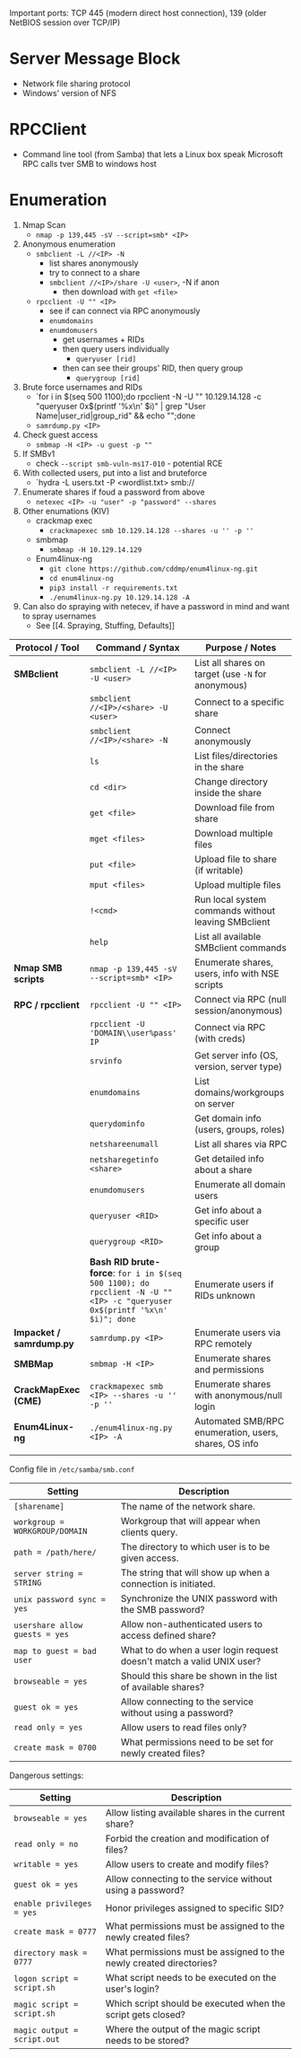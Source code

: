 Important ports: TCP 445 (modern direct host connection), 139 (older NetBIOS session over TCP/IP)
# Server Message Block
- Network file sharing protocol
- Windows' version of NFS

# RPCClient
- Command line tool (from Samba) that lets a Linux box speak Microsoft RPC calls tver SMB to windows host

# Enumeration
1. Nmap Scan
	- `nmap -p 139,445 -sV --script=smb* <IP>`
2. Anonymous enumeration
	- `smbclient -L //<IP> -N`
		- list shares anonymously
		- try to connect to a share
		- `smbclient //<IP>/share -U <user>`, -N if anon
			- then download with `get <file>`
	- `rpcclient -U "" <IP>`
		- see if can connect via RPC anonymously
		- `enumdomains`
		- `enumdomusers`
			- get usernames + RIDs
			- then query users individually
				- `queryuser [rid]`
			- then can see their groups' RID, then query group
				- `querygroup [rid]`
3. Brute force usernames and RIDs
	- `for i in $(seq 500 1100);do rpcclient -N -U "" 10.129.14.128 -c "queryuser 0x$(printf '%x\n' $i)" | grep "User Name\|user_rid\|group_rid" && echo "";done
	- `samrdump.py <IP>`
4. Check guest access
	- `smbmap -H <IP> -u guest -p ""`
5. If SMBv1
	- check `--script smb-vuln-ms17-010` - potential RCE
6. With collected users, put into a list and bruteforce 
	- `hydra -L users.txt -P <wordlist.txt> smb://<IP>
7. Enumerate shares if foud a password from above
	- `netexec <IP> -u "user" -p "password" --shares`
8. Other enumations (KIV)
	- crackmap exec
		- `crackmapexec smb 10.129.14.128 --shares -u '' -p ''`
	- smbmap
		- `smbmap -H 10.129.14.129`
	- Enum4linux-ng
		- `git clone https://github.com/cddmp/enum4linux-ng.git`
		- `cd enum4linux-ng`
		- `pip3 install -r requirements.txt`
		- `./enum4linux-ng.py 10.129.14.128 -A`
9. Can also do spraying with netecev, if have a password in mind and want to spray usernames
	- See [[4. Spraying, Stuffing, Defaults]]


| **Protocol / Tool**        | **Command / Syntax**                                                                                                        | **Purpose / Notes**                                   |
| -------------------------- | --------------------------------------------------------------------------------------------------------------------------- | ----------------------------------------------------- |
| **SMBclient**              | `smbclient -L //<IP> -U <user>`                                                                                             | List all shares on target (use `-N` for anonymous)    |
|                            | `smbclient //<IP>/<share> -U <user>`                                                                                        | Connect to a specific share                           |
|                            | `smbclient //<IP>/<share> -N`                                                                                               | Connect anonymously                                   |
|                            | `ls`                                                                                                                        | List files/directories in the share                   |
|                            | `cd <dir>`                                                                                                                  | Change directory inside the share                     |
|                            | `get <file>`                                                                                                                | Download file from share                              |
|                            | `mget <files>`                                                                                                              | Download multiple files                               |
|                            | `put <file>`                                                                                                                | Upload file to share (if writable)                    |
|                            | `mput <files>`                                                                                                              | Upload multiple files                                 |
|                            | `!<cmd>`                                                                                                                    | Run local system commands without leaving SMBclient   |
|                            | `help`                                                                                                                      | List all available SMBclient commands                 |
| **Nmap SMB scripts**       | `nmap -p 139,445 -sV --script=smb* <IP>`                                                                                    | Enumerate shares, users, info with NSE scripts        |
| **RPC / rpcclient**        | `rpcclient -U "" <IP>`                                                                                                      | Connect via RPC (null session/anonymous)              |
|                            | `rpcclient -U 'DOMAIN\\user%pass' IP`                                                                                       | Connect via RPC (with creds)                          |
|                            | `srvinfo`                                                                                                                   | Get server info (OS, version, server type)            |
|                            | `enumdomains`                                                                                                               | List domains/workgroups on server                     |
|                            | `querydominfo`                                                                                                              | Get domain info (users, groups, roles)                |
|                            | `netshareenumall`                                                                                                           | List all shares via RPC                               |
|                            | `netsharegetinfo <share>`                                                                                                   | Get detailed info about a share                       |
|                            | `enumdomusers`                                                                                                              | Enumerate all domain users                            |
|                            | `queryuser <RID>`                                                                                                           | Get info about a specific user                        |
|                            | `querygroup <RID>`                                                                                                          | Get info about a group                                |
|                            | **Bash RID brute-force**: `for i in $(seq 500 1100); do rpcclient -N -U "" <IP> -c "queryuser 0x$(printf '%x\n' $i)"; done` | Enumerate users if RIDs unknown                       |
| **Impacket / samrdump.py** | `samrdump.py <IP>`                                                                                                          | Enumerate users via RPC remotely                      |
| **SMBMap**                 | `smbmap -H <IP>`                                                                                                            | Enumerate shares and permissions                      |
| **CrackMapExec (CME)**     | `crackmapexec smb <IP> --shares -u '' -p ''`                                                                                | Enumerate shares with anonymous/null login            |
| **Enum4Linux-ng**          | `./enum4linux-ng.py <IP> -A`                                                                                                | Automated SMB/RPC enumeration, users, shares, OS info |
|                            |                                                                                                                             |                                                       |


Config file in `/etc/samba/smb.conf`


| **Setting**                    | **Description**                                                       |
| ------------------------------ | --------------------------------------------------------------------- |
| `[sharename]`                  | The name of the network share.                                        |
| `workgroup = WORKGROUP/DOMAIN` | Workgroup that will appear when clients query.                        |
| `path = /path/here/`           | The directory to which user is to be given access.                    |
| `server string = STRING`       | The string that will show up when a connection is initiated.          |
| `unix password sync = yes`     | Synchronize the UNIX password with the SMB password?                  |
| `usershare allow guests = yes` | Allow non-authenticated users to access defined share?                |
| `map to guest = bad user`      | What to do when a user login request doesn't match a valid UNIX user? |
| `browseable = yes`             | Should this share be shown in the list of available shares?           |
| `guest ok = yes`               | Allow connecting to the service without using a password?             |
| `read only = yes`              | Allow users to read files only?                                       |
| `create mask = 0700`           | What permissions need to be set for newly created files?              |
Dangerous settings:

| **Setting**                 | **Description**                                                     |
| --------------------------- | ------------------------------------------------------------------- |
| `browseable = yes`          | Allow listing available shares in the current share?                |
| `read only = no`            | Forbid the creation and modification of files?                      |
| `writable = yes`            | Allow users to create and modify files?                             |
| `guest ok = yes`            | Allow connecting to the service without using a password?           |
| `enable privileges = yes`   | Honor privileges assigned to specific SID?                          |
| `create mask = 0777`        | What permissions must be assigned to the newly created files?       |
| `directory mask = 0777`     | What permissions must be assigned to the newly created directories? |
| `logon script = script.sh`  | What script needs to be executed on the user's login?               |
| `magic script = script.sh`  | Which script should be executed when the script gets closed?        |
| `magic output = script.out` | Where the output of the magic script needs to be stored?            |

